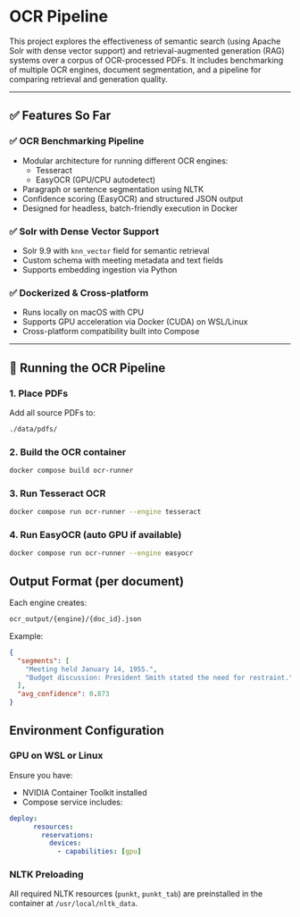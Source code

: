 # OCR Pipeline

This project explores the effectiveness of semantic search (using Apache Solr with dense vector support) and retrieval-augmented generation (RAG) systems over a corpus of OCR-processed PDFs. It includes benchmarking of multiple OCR engines, document segmentation, and a pipeline for comparing retrieval and generation quality.

---

## ✅ Features So Far

### ✅ OCR Benchmarking Pipeline

- Modular architecture for running different OCR engines:
  - Tesseract
  - EasyOCR (GPU/CPU autodetect)
- Paragraph or sentence segmentation using NLTK
- Confidence scoring (EasyOCR) and structured JSON output
- Designed for headless, batch-friendly execution in Docker

### ✅ Solr with Dense Vector Support

- Solr 9.9 with `knn_vector` field for semantic retrieval
- Custom schema with meeting metadata and text fields
- Supports embedding ingestion via Python

### ✅ Dockerized & Cross-platform

- Runs locally on macOS with CPU
- Supports GPU acceleration via Docker (CUDA) on WSL/Linux
- Cross-platform compatibility built into Compose

---

## 🐳 Running the OCR Pipeline

### 1. Place PDFs

Add all source PDFs to:

```bash
./data/pdfs/
```

### 2. Build the OCR container

```bash
docker compose build ocr-runner
```

### 3. Run Tesseract OCR

```bash
docker compose run ocr-runner --engine tesseract
```

### 4. Run EasyOCR (auto GPU if available)

```bash
docker compose run ocr-runner --engine easyocr
```

## Output Format (per document)

Each engine creates:

```bash
ocr_output/{engine}/{doc_id}.json
```

Example:

```json
{
  "segments": [
    "Meeting held January 14, 1955.",
    "Budget discussion: President Smith stated the need for restraint."
  ],
  "avg_confidence": 0.873
}
```

## Environment Configuration

### GPU on WSL or Linux

Ensure you have:

- NVIDIA Container Toolkit installed
- Compose service includes:

```yaml
deploy:
      resources:
        reservations:
          devices:
            - capabilities: [gpu]
```

### NLTK Preloading

All required NLTK resources (`punkt`, `punkt_tab`) are preinstalled in the container at `/usr/local/nltk_data`.

